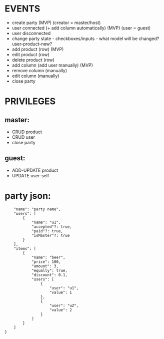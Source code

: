 # EVENTS

- create party (MVP) (creator = master/host)
- user connected (+ add column automatically) (MVP) (user = guest)
- user disconnected
- change party state - checkboxes/inputs - what model will be changed? user-product-new?
- add product (row) (MVP)
- edit product (row)
- delete product (row)
- add column (add user manually) (MVP)
- remove column (manually)
- edit column (manually)
- close party

# PRIVILEGES

## master:

- CRUD product
- CRUD user
- close party

## guest:

- ADD-UPDATE product
- UPDATE user-self

# party json:

```{
    "name": "party name",
    "users": [
        {
            "name": "u1",
            "accepted"?: true,
            "paid"?: true,
            "isMaster"?: true
        }
    ],
    "items": [
        {
            "name": "beer",
            "price": 100,
            "amount": 3,
            "equally": true,
            "discount": 0.1,
            "users": [
                {
                    "user": "u1",
                    "value": 1
                },
                {
                    "user": "u2",
                    "value": 2
                }
            ]
        }
    ]
}
```
